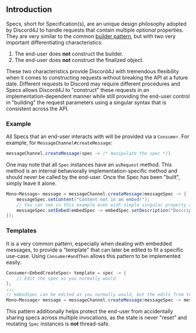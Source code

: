 ## Introduction
Specs, short for Specification(s), are an unique design philosophy adopted by Discord4J to handle requests that contain multiple *optional* properties. They are very similar to the common [builder pattern](https://en.wikipedia.org/wiki/Builder_pattern), but with two very important differentiating characteristics:
1) The end-user does **not** construct the builder.
2) The end-user does **not** construct the finalized object.

These two characteristics provide Discord4J with tremendous flexibility when it comes to constructing requests without breaking the API at a future date. Different requests to Discord may require different procedures and Specs allows Discord4J to "construct" these requests in an implementation-dependent manner while still providing the end-user control in "building" the request parameters using a singular syntax that is consistent across the API.

### Example
All Specs that an end-user interacts with will be provided via a `Consumer`. For example, for `MessageChannel#createMessage`:
```java
messageChannel.createMessage(spec -> /* manipulate the spec */)
```

One may note that all `Spec` instances have an `asRequest` method. This method is an internal behaviorally implementation-specific method and should never be called by the end-user. Once the Spec has been "built", simply leave it alone.
```java
Mono<Message> message = messageChannel.createMessage(messageSpec -> {
    messageSpec.setContent("Content not in an embed!");
    // You can see in this example even with simple singular property defining specs the syntax is concise
    messageSpec.setEmbed(embedSpec -> embedSpec.setDescription("Description is in an embed!"));
});
```

### Templates
It is a very common pattern, especially when dealing with embedded messages, to provide a "template" that can later be edited to fit a specific use-case. Using `Consumer#andThen` allows this pattern to be implemented easily:
```java
Consumer<EmbedCreateSpec> template = spec -> {
    // Edit the spec as you normally would
};
...
// embedSpec can be edited as you normally would, but the edits from template will already be applied
Mono<Message> message = messageChannel.createMessage(messageSpec -> messageSpec.setEmbed(template.andThen(embedSpec -> {})));
```
This pattern additionally helps protect the end-user from accidentally sharing specs across multiple invocations, as the state is never "reset" and mutating `Spec` instances is **not** thread-safe.